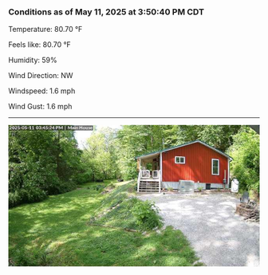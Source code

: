 ### Conditions as of May 11, 2025 at 3:50:40 PM CDT 

Temperature: 80.70 &deg;F

Feels like: 80.70 &deg;F

Humidity: 59%

Wind Direction: NW

Windspeed: 1.6 mph

Wind Gust: 1.6 mph

---

<img src="./images/latest.jpeg"/>

